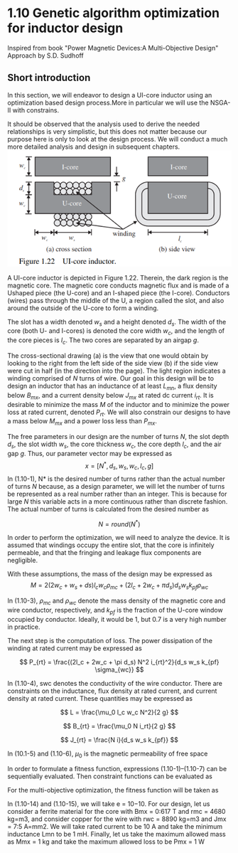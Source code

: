 # 1.10 Genetic algorithm optimization for inductor design

Inspired from book "Power Magnetic Devices:A Multi-Objective Design" Approach by S.D. Sudhoff

## Short introduction

In this section, we will endeavor to design a UI-core inductor using an optimization based design process.More in particular we will use the NSGA-II with constrains.

It should be observed that the analysis used to derive the needed relationships is very simplistic, but this does not matter because our purpose here is only to look at the design process. We will conduct a much more detailed analysis and design in subsequent chapters. 
!["UIcore_inductor.png"](./img/UIcore_inductor.png)

A UI-core inductor is depicted in Figure 1.22. Therein, the dark region is the magnetic core. The magnetic core conducts magnetic flux and is made of a Ushaped piece (the U-core) and an I-shaped piece (the I-core). Conductors (wires) pass through the middle of the U, a region called the slot, and also around the outside of the U-core to form a winding.

The slot has a width denoted $w_s$ and a height denoted $d_s$. The width of the core (both U- and I-cores) is denoted the core width $w_c$, and the length of the core pieces is $l_c$. The two cores are separated by an airgap $g$.

The cross-sectional drawing (a) is the view that one would obtain by looking to the right from the left side of the side view (b) if the side view were cut in half (in the direction into the page). The light region indicates a winding comprised of $N$ turns of wire. Our goal in this design will be to design an inductor that has an inductance of at least $L_{mn}$, a flux density below $B_{mx}$, and a current density below $J_{mx}$ at rated dc current $i_{rt}$. It is desirable to minimize the mass $M$ of the inductor and to minimize the power loss at rated current, denoted $P_{rt}$. We will also constrain our designs to have a mass below $M_{mx}$ and a power loss less than $P_{mx}$.

The free parameters in our design are the number of turns $N$, the slot depth $d_s$, the slot width $w_s$, the core thickness $w_c$, the core depth $l_c$, and the air gap $g$. Thus, our parameter vector may be expressed as 
$$
x = [N^*, d_s, w_s,w_c,l_c,g] 
$$
In (1.10-1), N* is the desired number of turns rather than the actual number of turns $N$ because, as a design parameter, we will let the number of turns be represented as a real number rather than an integer. This is because for large $N$ this variable acts in a more continuous rather than discrete fashion. The actual number of turns is calculated from the desired number as

$$
N=round(N^*)
$$

In order to perform the optimization, we will need to analyze the device. It is
assumed that windings occupy the entire slot, that the core is infinitely permeable, and
that the fringing and leakage flux components are negligible.

With these assumptions, the mass of the design may be expressed as
$$
M = 2(2w_c + w_s + ds)l_c w_c \rho_{mc} + (2l_c + 2w_c + \pi d_s)d_s w_s k_{pf} \rho_{wc}
$$

In (1.10-3), $\rho_{mc}$ and $\rho_{wc}$ denote the mass density of the magnetic core and wire conductor, respectively, and $k_{pf}$ is the fraction of the U-core window occupied by conductor. Ideally, it would be 1, but 0.7 is a very high number in practice. 

The next step is the computation of loss. The power dissipation of the winding at rated current may be expressed as

$$
P_{rt} = \frac{(2l_c + 2w_c + \pi d_s) N^2 i_{rt}^2}{d_s w_s k_{pf} \sigma_{wc}}
$$

In (1.10-4), swc denotes the conductivity of the wire conductor. There are constraints on the inductance, flux density at rated current, and current density at rated current. These quantities may be expressed as

$$
L = \frac{\mu_0 l_c w_c N^2}{2 g}
$$

$$
B_{rt} = \frac{\mu_0 N i_rt}{2 g}
$$

$$
J_{rt} = \frac{N i}{d_s w_s k_{pf}}
$$

In (10.1-5) and (1.10-6), $\mu_0$ is the magnetic permeability of free space

In order to formulate a fitness function, expressions (1.10-1)–(1.10-7) can be sequentially evaluated. Then constraint functions can be evaluated as

For the multi-objective optimization, the fitness function will be taken as

In (1.10-14) and (1.10-15), we will take e = 10−10. For our design, let us consider a ferrite material for the core with Bmx = 0:617 T and rmc = 4680 kg=m3, and consider copper for the wire with rwc = 8890 kg=m3 and Jmx = 7:5 A=mm2. We will take rated current to be 10 A and take the minimum inductance Lmn to be 1 mH. Finally, let us take the maximum allowed mass as Mmx = 1 kg and take the maximum allowed loss to be Pmx = 1 W